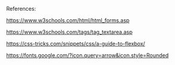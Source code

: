 References:

https://www.w3schools.com/html/html_forms.asp

https://www.w3schools.com/tags/tag_textarea.asp

https://css-tricks.com/snippets/css/a-guide-to-flexbox/

https://fonts.google.com/?icon.query=arrow&icon.style=Rounded